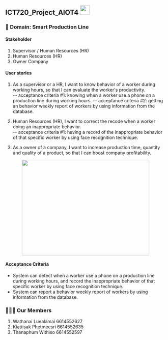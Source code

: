 ## ICT720_Project_AIOT4 <img src="https://raw.githubusercontent.com/MartinHeinz/MartinHeinz/master/wave.gif" width="30px">

### 🏢 Domain: Smart Production Line
#### Stakeholder
1. Supervisor / Human Resources (HR)
2. Human Resources (HR)
3. Owner Company

#### User stories
 1. As a supervisor or a HR, I want to know behavior of a worker during working hours, so that I can evaluate the worker's productivity.<br>
 -- acceptance criteria #1: knowing when a worker use a phone on a production line during working hours.
 -- acceptance criteria #2: getting an behavior weekly report of workers by using information from the database.

 2. Human Resources (HR), I want to correct the recode when a worker doing an inappropriate behavior.<br>
  -- acceptance criteria #1: having a record of the inappropriate behavior of that specific worker by using face recognition technique.
 3. As a owner of a company, I want to increase production time, quantity and quality of a product, so that I can boost company profitability.<br>
</p>
<p align="center">
 <img  width=400px height=300px src="https://raw.githubusercontent.com/Watthanail/ICT720_Project_AIOT4/feature/micro27/Images/README/Overview02_TAIST_ICT720.png"><br></p>


#### Acceptance Criteria
<ul>
<li>System can detect when a worker use a phone on a production line during working hours, and record the inappropriate behavior of that specific worker by using face recognition technique. </li>

<li>System can report a behavior weekly report of workers by using information from the database. </li>
</ul>


### 👩🏻‍💻 Our Members
1. Wathanai Luealamai 6614552627 <br>
2. Kiattisak Phetmeesri 6614552635 <br>
3. Thanaphum Withiso 6614552597 <br>
